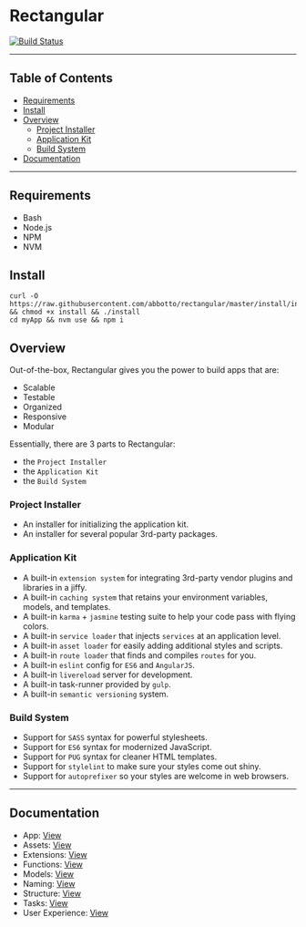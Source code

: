 # Rectangular
[![Build Status](https://travis-ci.org/abbotto/rectangular.svg?branch=master)](https://travis-ci.org/abbotto/rectangular)

---

## Table of Contents

* [Requirements](#Requirements)
* [Install](#Install)
* [Overview](#Overview)
	* [Project Installer](#Project-Installer)
	* [Application Kit](#ApplicationKit)
	* [Build System](#BuildSystem)
* [Documentation](#Documentation)

---

##  <a name='Requirements'></a>Requirements
- Bash
- Node.js
- NPM
- NVM

##  <a name='Install'></a>Install
	curl -O https://raw.githubusercontent.com/abbotto/rectangular/master/install/install && chmod +x install && ./install
	cd myApp && nvm use && npm i

##  <a name='Overview'></a>Overview
Out-of-the-box, Rectangular gives you the power to build apps that are:
- Scalable
- Testable
- Organized
- Responsive
- Modular

Essentially, there are 3 parts to Rectangular:
- the `Project Installer`
- the `Application Kit`
- the `Build System`

###  <a name='Project-Installer'></a>Project Installer
- An installer for initializing the application kit.
- An installer for several popular 3rd-party packages.

###  <a name='ApplicationKit'></a>Application Kit
- A built-in `extension system` for integrating 3rd-party vendor plugins and libraries in a jiffy.
- A built-in `caching system` that retains your environment variables, models, and templates.
- A built-in `karma` + `jasmine` testing suite to help your code pass with flying colors.
- A built-in `service loader` that injects `services` at an application level.
- A built-in `asset loader` for easily adding additional styles and scripts.
- A built-in `route loader` that finds and compiles `routes` for you.
- A built-in `eslint` config for `ES6` and `AngularJS`.
- A built-in `livereload` server for development.
- A built-in task-runner provided by `gulp`.
- A built-in `semantic versioning` system.

###  <a name='BuildSystem'></a>Build System
- Support for `SASS` syntax for powerful stylesheets.
- Support for `ES6` syntax for modernized JavaScript.
- Support for `PUG` syntax for cleaner HTML templates.
- Support for `stylelint` to make sure your styles come out shiny.
- Support for `autoprefixer` so your styles are welcome in web browsers.

---

##  <a name='Documentation'></a>Documentation
- App:				[View](readme/app.md)
- Assets: 			[View](readme/assets.md)
- Extensions:		[View](readme/extensions.md)
- Functions:		[View](readme/functions.md)
- Models:			[View](readme/models.md)
- Naming:			[View](readme/naming.md)
- Structure:		[View](readme/structure.md)
- Tasks: 			[View](readme/tasks.md)
- User Experience:	[View](readme/user-experience.md)


